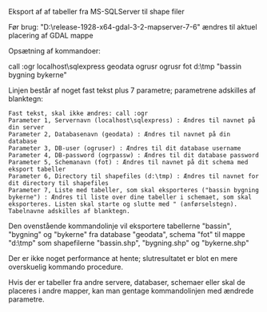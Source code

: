Eksport af af tabeller fra MS-SQLServer til shape filer

Før brug: 
"D:\release-1928-x64-gdal-3-2-mapserver-7-6" ændres til aktuel placering af GDAL mappe

Opsætning af kommandoer: 

call :ogr localhost\sqlexpress geodata ogrusr ogrusr fot d:\tmp "bassin bygning bykerne"

Linjen består af noget fast tekst plus 7 parametre; parametrene adskilles af blanktegn:

    Fast tekst, skal ikke ændres: call :ogr
    Parameter 1, Servernavn (localhost\sqlexpress) : Ændres til navnet på din server
    Parameter 2, Databasenavn (geodata) : Ændres til navnet på din database
    Parameter 3, DB-user (ogruser) : Ændres til dit database username
    Parameter 4, DB-password (ogrpassw) : Ændres til dit database password
    Parameter 5, Schemanavn (fot) : Ændres til navnet på dit schema med eksport tabeller
    Parameter 6, Directory til shapefiles (d:\tmp) : Ændres til navnet for dit directory til shapefiles
    Parameter 7, Liste med tabeller, som skal eksporteres ("bassin bygning bykerne") : Ændres til liste over dine tabeller i schemaet, som skal eksporteres. Listen skal starte og slutte med " (anførselstegn). Tabelnavne adskilles af blanktegn.

Den ovenstående kommandolinje vil eksportere tabellerne "bassin", "bygning" og "bykerne" fra database "geodata", schema "fot" til mappe "d:\tmp" som shapefilerne "bassin.shp", "bygning.shp" og "bykerne.shp"

Der er ikke noget performance at hente; slutresultatet er blot en mere overskuelig kommando procedure.

Hvis der er tabeller fra andre servere, databaser, schemaer eller skal de placeres i andre mapper, kan man gentage kommandolinjen med ændrede parametre.


